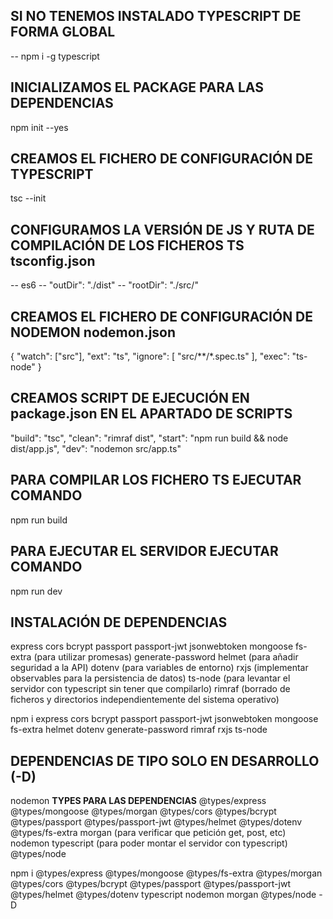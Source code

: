 ## SI NO TENEMOS INSTALADO TYPESCRIPT DE FORMA GLOBAL
-- npm i -g typescript

## INICIALIZAMOS EL PACKAGE PARA LAS DEPENDENCIAS
npm init --yes

## CREAMOS EL FICHERO DE CONFIGURACIÓN DE TYPESCRIPT
tsc --init

## CONFIGURAMOS LA VERSIÓN DE JS Y RUTA DE COMPILACIÓN DE LOS FICHEROS TS tsconfig.json
-- es6
-- "outDir": "./dist"
-- "rootDir": "./src/"

## CREAMOS EL FICHERO DE CONFIGURACIÓN DE NODEMON nodemon.json
{
    "watch": ["src"],
    "ext": "ts",
    "ignore": [
        "src/**/*.spec.ts"
    ],
    "exec": "ts-node"
}

## CREAMOS SCRIPT DE EJECUCIÓN EN package.json EN EL APARTADO DE SCRIPTS
"build": "tsc",
"clean": "rimraf dist",
"start": "npm run build && node dist/app.js",
"dev": "nodemon src/app.ts"

## PARA COMPILAR LOS FICHERO TS EJECUTAR COMANDO
npm run build

## PARA EJECUTAR EL SERVIDOR EJECUTAR COMANDO
npm run dev

## INSTALACIÓN DE DEPENDENCIAS
express
cors
bcrypt
passport 
passport-jwt 
jsonwebtoken
mongoose
fs-extra (para utilizar promesas)
generate-password
helmet (para añadir seguridad a la API)
dotenv (para variables de entorno)
rxjs (implementar observables para la persistencia de datos)
ts-node (para levantar el servidor con typescript sin tener que compilarlo)
rimraf (borrado de ficheros y directorios independientemente del sistema operativo)

npm i express cors bcrypt passport passport-jwt jsonwebtoken mongoose fs-extra helmet dotenv generate-password rimraf rxjs ts-node

## DEPENDENCIAS DE TIPO SOLO EN DESARROLLO (-D)
nodemon
**TYPES PARA LAS DEPENDENCIAS**
@types/express
@types/mongoose
@types/morgan
@types/cors
@types/bcrypt
@types/passport
@types/passport-jwt
@types/helmet
@types/dotenv
@types/fs-extra
morgan (para verificar que petición get, post, etc)
nodemon
typescript (para poder montar el servidor con typescript)
@types/node

npm i @types/express @types/mongoose @types/fs-extra @types/morgan @types/cors @types/bcrypt @types/passport @types/passport-jwt @types/helmet @types/dotenv typescript nodemon morgan @types/node -D